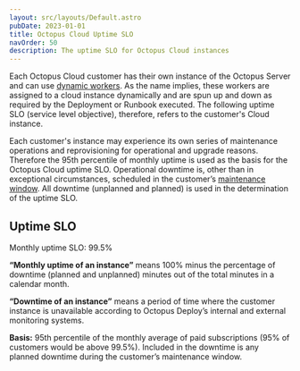 ```yaml
---
layout: src/layouts/Default.astro
pubDate: 2023-01-01
title: Octopus Cloud Uptime SLO
navOrder: 50
description: The uptime SLO for Octopus Cloud instances
---
```


Each Octopus Cloud customer has their own instance of the Octopus Server and can use [dynamic workers](/docs/infrastructure/workers/dynamic-worker-pools/). As the name implies, these workers are assigned to a cloud instance dynamically and are spun up and down as required by the Deployment or Runbook executed. The following uptime SLO (service level objective), therefore, refers to the customer's Cloud instance.

Each customer's instance may experience its own series of maintenance operations and reprovisioning for operational and upgrade reasons. Therefore the 95th percentile of monthly uptime is used as the basis for the Octopus Cloud uptime SLO. Operational downtime is, other than in exceptional circumstances, scheduled in the customer’s [maintenance window](/docs/octopus-cloud/#set-the-outage-window). All downtime (unplanned and planned) is used in the determination of the uptime SLO.

## Uptime SLO
Monthly uptime SLO: 99.5%

**“Monthly uptime of an instance”** means 100% minus the percentage of downtime (planned and unplanned) minutes out of the total minutes in a calendar month.

**“Downtime of an instance”** means a period of time where the customer instance is unavailable according to Octopus Deploy’s internal and external monitoring systems.

**Basis:** 95th percentile of the monthly average of paid subscriptions (95% of customers would be above 99.5%). Included in the downtime is any planned downtime during the customer’s maintenance window.

